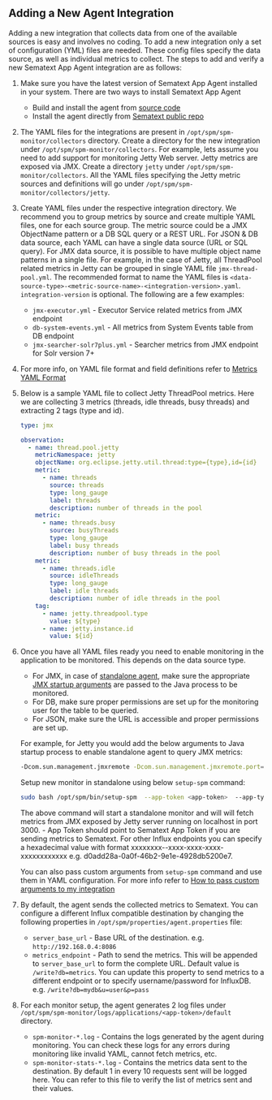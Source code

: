 ## Adding a New Agent Integration
Adding a new integration that collects data from one of the available sources is easy and involves no coding. 
To add a new integration only a set of configuration (YML) files are needed. These config files specify the data source,
as well as individual metrics to collect. The steps to add and verify a new Sematext App Agent integration are as follows:

1. Make sure you have the latest version of Sematext App Agent installed in your system. There are two ways to install 
Sematext App Agent
    * Build and install the agent from [source code](../README.md#build)
    * Install the agent directly from [Sematext public repo](https://sematext.com/docs/monitoring/spm-client/#installation)
2. The YAML files for the integrations are present in `/opt/spm/spm-monitor/collectors` directory. Create a directory 
for the new integration under `/opt/spm/spm-monitor/collectors`. For example, lets assume you need to add support for 
monitoring Jetty Web server. Jetty metrics are exposed via JMX. Create a directory `jetty` under  `/opt/spm/spm-monitor/collectors`. All the YAML 
files specifying the Jetty metric sources and definitions will go under `/opt/spm/spm-monitor/collectors/jetty`.
3. Create YAML files under the respective integration directory. We recommend you to group metrics by source and 
create multiple YAML files, one for each source group. The metric source could be a JMX ObjectName pattern or 
a DB SQL query or a REST URL. For JSON & DB data source, each YAML can have a single
data source (URL or SQL query). For JMX data source, it is possible to have multiple object name patterns in a single file. 
For example, in the case of Jetty, all ThreadPool related metrics in Jetty can be grouped in single YAML file `jmx-thread-pool.yml`.
The recommended format to name the YAML files is
 `<data-source-type>-<metric-source-name>-<integration-version>.yaml`. `integration-version` is optional. The following are a few examples:
    * `jmx-executor.yml` - Executor Service related metrics from JMX endpoint 
    * `db-system-events.yml` - All metrics from System Events table from DB endpoint
    * `jmx-searcher-solr7plus.yml` - Searcher metrics from JMX endpoint for Solr version 7+
4. For more info, on YAML file format and field definitions refer to [Metrics YAML Format](metrics-yaml-format.md)
5. Below is a sample YAML file to collect Jetty ThreadPool metrics. Here we are collecting 3 metrics 
(threads, idle threads, busy threads) and extracting 2 tags (type and id).
    ```yaml
    type: jmx
    
    observation:
      - name: thread.pool.jetty
        metricNamespace: jetty
        objectName: org.eclipse.jetty.util.thread:type={type},id={id}
        metric:
          - name: threads
            source: threads
            type: long_gauge
            label: threads
            description: number of threads in the pool
        metric:
          - name: threads.busy
            source: busyThreads
            type: long_gauge
            label: busy threads
            description: number of busy threads in the pool
        metric:
          - name: threads.idle
            source: idleThreads
            type: long_gauge
            label: idle threads
            description: number of idle threads in the pool
        tag:
          - name: jetty.threadpool.type
            value: ${type}
          - name: jetty.instance.id
            value: ${id}
    ```
6. Once you have all YAML files ready you need to enable monitoring in the application to be monitored.
This depends on the data source type.
    * For JMX, in case of [standalone agent](https://sematext.com/docs/monitoring/spm-monitor-standalone/), 
      make sure the appropriate [JMX startup arguments](https://sematext.com/docs/monitoring/spm-monitor-standalone/#jmx-setups-ie-how-to-configure-the-monitored-appserver)
      are passed to the Java process to be monitored.
    * For DB, make sure proper permissions are set up for the monitoring user for the table to be queried.
    * For JSON, make sure the URL is accessible and proper permissions are set up.
      
    For example, for Jetty you would add the below arguments to Java startup process to enable standalone agent to query JMX metrics:
    
    ```bash
    -Dcom.sun.management.jmxremote -Dcom.sun.management.jmxremote.port=3000 -Dcom.sun.management.jmxremote.ssl=false -Dcom.sun.management.jmxremote.authenticate=false
    ``` 
    Setup new monitor in standalone using below `setup-spm` command:
    ```bash
    sudo bash /opt/spm/bin/setup-spm  --app-token <app-token>  --app-type jetty  --agent-type standalone
    ```
    The above command will start a standalone monitor and will will fetch metrics from JMX exposed by Jetty server running on localhost in port 3000.
    <app-token> - App Token should point to Sematext App Token if you are sending metrics to Sematext. 
    For other Influx endpoints you can specify a hexadecimal value with format xxxxxxxx--xxxx-xxxx-xxxx-xxxxxxxxxxxx 
    e.g. d0add28a-0a0f-46b2-9e1e-4928db5200e7.
    
    You can also pass custom arguments from `setup-spm` command and use them in YAML configuration. For more info refer to
    [How to pass custom arguments to my integration](metrics-yaml-format.md#specifying-variables-in-yaml)
7. By default, the agent sends the collected metrics to Sematext. You can configure a different Influx compatible destination
   by changing the following properties in `/opt/spm/properties/agent.properties` file:
   * `server_base_url` - Base URL of the destination. e.g. `http://192.168.0.4:8086`
   * `metrics_endpoint` - Path to send the metrics. This will be appended to `server_base_url` to form the complete URL.
       Default value is `/write?db=metrics`. You can update this property to send metrics to a different endpoint 
       or to specify username/password for InfluxDB. e.g. `/write?db=mydb&u=user&p=pass`
8. For each monitor setup, the agent generates 2 log files under `/opt/spm/spm-monitor/logs/applications/<app-token>/default`
    directory.
    * `spm-monitor-*.log` - Contains the logs generated by the agent during monitoring. You can check these logs for any errors during monitoring like invalid YAML, cannot fetch metrics, etc.
    * `spm-monitor-stats-*.log` - Contains the metrics data sent to the destination. By default 1 in every 10 requests sent will be logged here. 
    You can refer to this file to verify the list of metrics sent and their values.  
